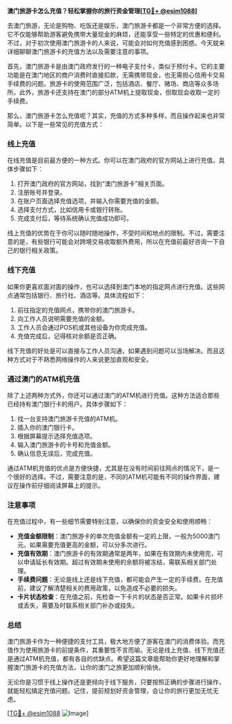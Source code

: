 **澳门旅游卡怎么充值？轻松掌握你的旅行资金管理[[TG💪+ @esim1088](https://t.me/s/esim1088)]**

去澳门旅游，无论是购物、吃饭还是娱乐，澳门旅游卡都是一个非常方便的选择。它不仅能够帮助游客避免携带大量现金的麻烦，还能享受一些特定的优惠和便利。不过，对于初次使用澳门旅游卡的人来说，可能会对如何充值感到困惑。今天就来详细聊聊澳门旅游卡的充值方法以及需要注意的事项。

首先，澳门旅游卡是由澳门政府发行的一种电子支付卡，类似于预付卡。它的主要功能是在澳门地区的商户消费时直接扣款，无需携带现金，也无需担心信用卡交易手续费的问题。旅游卡的使用范围广泛，包括酒店、餐厅、赌场、商店等众多场所。此外，旅游卡还支持在澳门的部分ATM机上提取现金，但取现会收取一定的手续费。

那么，澳门旅游卡怎么充值呢？其实，充值的方式多种多样，而且操作起来也非常简单。以下是一些常见的充值方式：

### **线上充值**
在线充值是目前最方便的一种方式。你可以在澳门政府的官方网站上进行充值。具体步骤如下：
1. 打开澳门政府的官方网站，找到“澳门旅游卡”相关页面。
2. 注册账号并登录。
3. 在账户页面选择充值选项，并输入你需要充值的金额。
4. 选择支付方式，比如信用卡或银行转账。
5. 完成支付后，等待系统确认充值成功即可。

线上充值的优势在于你可以随时随地操作，不受时间和地点的限制。不过，需要注意的是，有些银行可能会对跨境交易收取额外费用，所以在充值前最好咨询一下自己的银行相关政策。

### **线下充值**
如果你更喜欢面对面的操作，也可以选择到澳门本地的指定网点进行充值。这些网点通常包括银行、旅行社、酒店等。具体流程如下：
1. 前往指定的充值网点，携带你的澳门旅游卡。
2. 向工作人员说明需要充值的金额。
3. 工作人员会通过POS机或其他设备为你完成充值。
4. 充值完成后，记得核对余额是否正确。

线下充值的好处是可以直接与工作人员沟通，如果遇到问题可以当场解决。而且这种方式对于不熟悉网络操作的人来说更加直观和安全。

### **通过澳门的ATM机充值**
除了上述两种方式外，你还可以通过澳门的ATM机进行充值。这种方法适合那些已经持有澳门银行卡的用户。具体步骤如下：
1. 找一台支持澳门旅游卡充值的ATM机。
2. 插入你的澳门银行卡。
3. 根据屏幕提示选择充值选项。
4. 输入澳门旅游卡的卡号和充值金额。
5. 确认信息无误后，完成充值。

通过ATM机充值的优点是方便快捷，尤其是在没有时间前往网点的情况下，是一个很好的选择。不过，需要注意的是，不同的ATM机可能有不同的操作界面，建议在操作前仔细阅读屏幕上的提示。

### **注意事项**
在充值过程中，有一些细节需要特别注意，以确保你的资金安全和使用顺畅：
- **充值金额限制**：澳门旅游卡的单次充值金额有一定的上限，一般为5000澳门元。如果需要充值更高的金额，可以分多次进行。
- **充值有效期**：澳门旅游卡的有效期通常是两年，如果在有效期内未使用完，可以申请延长有效期。超过有效期未使用的余额将被冻结，需联系相关部门处理。
- **手续费问题**：无论是线上还是线下充值，都可能会产生一定的手续费。在充值前，建议了解清楚相关的费用政策，以免造成不必要的损失。
- **卡片状态检查**：在充值之前，先检查一下卡片的状态是否正常。如果卡片损坏或丢失，需要及时联系相关部门补办或挂失。

### **总结**
澳门旅游卡作为一种便捷的支付工具，极大地方便了游客在澳门的消费体验。而充值作为使用旅游卡的前提条件，其重要性不言而喻。无论是线上充值、线下充值还是通过ATM机充值，都有各自的优缺点。希望这篇文章能帮助你更好地理解和掌握澳门旅游卡的充值方法，让你的澳门之旅更加顺利愉快。

无论你是习惯于线上操作还是更倾向于线下服务，只要按照正确的步骤进行操作，就能轻松搞定充值问题。记住，提前规划好资金管理，会让你的旅行更加无忧无虑。

[[TG💪+ @esim1088](https://t.me/s/esim1088) ![Image](https://i.postimg.cc/4NQfJmqS/Snipaste-2025-05-13-00-14-12.png)]